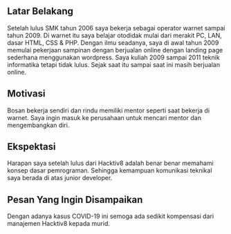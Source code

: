 [//]: # (Ceritakan sedikit tentang latar belakangmu seperti pendidikan terakhir atau pekerjaan sebelumnya)
## Latar Belakang
Setelah lulus SMK tahun 2006 saya bekerja sebagai operator warnet sampai tahun 2009.
Di warnet itu saya belajar otodidak mulai dari merakit PC, LAN, dasar HTML, CSS & PHP.
Dengan ilmu seadanya, saya di awal tahun 2009 memulai pekerjaan sampinan dengan berjualan online dengan landing page sederhana menggunakan wordpress.
Saya kuliah 2009 sampai 2011 teknik informatika tetapi tidak lulus.
Sejak saat itu sampai saat ini masih berjualan online.

[//]: # (Motivasi apa yang mendorongmu untuk ikut program coding bootcamp di Hacktiv8?)
## Motivasi
Bosan bekerja sendiri dan rindu memiliki mentor seperti saat bekerja di warnet.
Saya ingin masuk ke perusahaan untuk mencari mentor dan mengembangkan diri.

[//]: # (Beri tahu kami, apa yang ingin kamu dapatkan di Hacktiv8 dan apa yang ingin kamu capai setelah lulus dari sini?)
## Ekspektasi
Harapan saya setelah lulus dari Hacktiv8 adalah benar benar memahami konsep dasar pemrograman.
Sehingga kemampuan komunikasi teknikal saya berada di atas junior developer. 

[//]: # (Apakah ada hal lain yang ingin disampaikan? Bila ada, kamu bebas untuk menuliskannya)
## Pesan Yang Ingin Disampaikan
Dengan adanya kasus COVID-19 ini semoga ada sedikit kompensasi dari manajemen Hacktiv8 kepada murid.